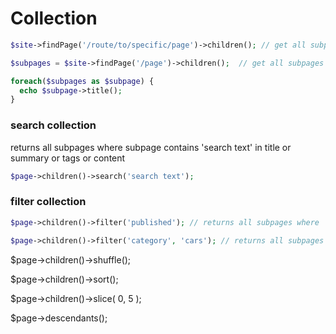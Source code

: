 # Collection

```php
$site->findPage('/route/to/specific/page')->children(); // get all subpages from '/route/to/specific/page'
```

```php
$subpages = $site->findPage('/page')->children();  // get all subpages from '/page'

foreach($subpages as $subpage) {
  echo $subpage->title();
}
```
### search collection

returns all subpages where subpage contains 'search text' in title or summary or tags or content

```php
$page->children()->search('search text');
```

### filter collection

```php
$page->children()->filter('published'); // returns all subpages where 'published' is 'true'
```

```php
$page->children()->filter('category', 'cars'); // returns all subpages where 'category' is 'cars'
```

$page->children()->shuffle();

$page->children()->sort();

$page->children()->slice( 0, 5 );

$page->descendants();
